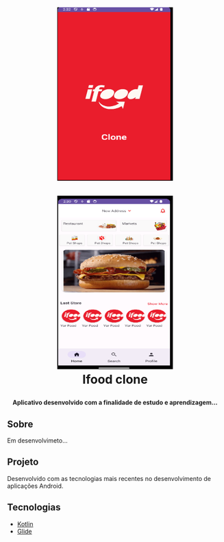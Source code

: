 <h1 align="center">
  
<img alt="Demo on Netlify"
  width="270" height="405"
  src="resources/telaSplash.png" />

  <img alt="Demo on Netlify"
  width="270" height="405"
  src="resources/tela_home.png" /> 
  <br>
  Ifood clone
</h1>

<h4 align="center">
  Aplicativo desenvolvido com a finalidade de estudo e aprendizagem...
</h4>


## Sobre
Em desenvolvimeto...

## Projeto
Desenvolvido com as tecnologias mais recentes no desenvolvimento de aplicações Android.

## Tecnologias

-  [Kotlin](https://kotlinlang.org/)
-  [Glide](https://github.com/bumptech/glide/)



